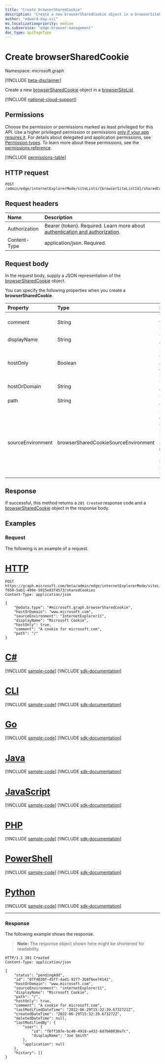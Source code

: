 ```yaml
---
title: "Create browserSharedCookie"
description: "Create a new browserSharedCookie object in a browserSiteList."
author: "edward-day-vii"
ms.localizationpriority: medium
ms.subservice: "edge-browser-management"
doc_type: apiPageType
---
```


# Create browserSharedCookie
Namespace: microsoft.graph

[!INCLUDE [beta-disclaimer](../../includes/beta-disclaimer.md)]

Create a new [browserSharedCookie](../resources/browsersharedcookie.md) object in a [browserSiteList](../resources/browsersitelist.md).

[!INCLUDE [national-cloud-support](../../includes/global-only.md)]

## Permissions
Choose the permission or permissions marked as least privileged for this API. Use a higher privileged permission or permissions [only if your app requires it](/graph/permissions-overview#best-practices-for-using-microsoft-graph-permissions). For details about delegated and application permissions, see [Permission types](/graph/permissions-overview#permission-types). To learn more about these permissions, see the [permissions reference](/graph/permissions-reference).

<!-- { "blockType": "permissions", "name": "browsersitelist_post_sharedcookies" } -->
[!INCLUDE [permissions-table](../includes/permissions/browsersitelist-post-sharedcookies-permissions.md)]

## HTTP request

<!-- {
  "blockType": "ignored"
}
-->
``` http
POST /admin/edge/internetExplorerMode/siteLists/{browserSiteListId}/sharedCookies
```

## Request headers
|Name|Description|
|:---|:---|
|Authorization|Bearer {token}. Required. Learn more about [authentication and authorization](/graph/auth/auth-concepts).|
|Content-Type|application/json. Required.|

## Request body
In the request body, supply a JSON representation of the [browserSharedCookie](../resources/browsersharedcookie.md) object.

You can specify the following properties when you create a **browserSharedCookie**.

|Property|Type|Description|
|:---|:---|:---|
|comment|String|The comment of the cookie. Required.|
|displayName|String|The name of the cookie. Required.|
|hostOnly|Boolean|Determines whether a cookie is a host-only or domain cookie. Required.|
|hostOrDomain|String|The URL of the cookie. Required.|
|path|String|The path of the cookie. Required.|
|sourceEnvironment|browserSharedCookieSourceEnvironment|Specifies how the cookies are shared between Microsoft Edge and Internet Explorer. The possible values are: `microsoftEdge`, `internetExplorer11`, `both`, `unknownFutureValue`. Required.|

## Response

If successful, this method returns a `201 Created` response code and a [browserSharedCookie](../resources/browsersharedcookie.md) object in the response body.

## Examples

### Request
The following is an example of a request.

# [HTTP](#tab/http)
<!-- {
  "blockType": "request",
  "name": "create_browsersharedcookie",
  "sampleKeys": ["e370d818-f650-5ab1-499e-5915e83f4573"]
}
-->
``` http
POST https://graph.microsoft.com/beta/admin/edge/internetExplorerMode/siteLists/e370d818-f650-5ab1-499e-5915e83f4573/sharedCookies
Content-Type: application/json

{
    "@odata.type": "#microsoft.graph.browserSharedCookie",
    "hostOrDomain": "www.microsoft.com",
    "sourceEnvironment": "InternetExplorer11",
    "displayName": "Microsoft Cookie",
    "hostOnly": true,
    "comment": "A cookie for microsoft.com",
    "path": "/"
}
```

# [C#](#tab/csharp)
[!INCLUDE [sample-code](../includes/snippets/csharp/create-browsersharedcookie-csharp-snippets.md)]
[!INCLUDE [sdk-documentation](../includes/snippets/snippets-sdk-documentation-link.md)]

# [CLI](#tab/cli)
[!INCLUDE [sample-code](../includes/snippets/cli/create-browsersharedcookie-cli-snippets.md)]
[!INCLUDE [sdk-documentation](../includes/snippets/snippets-sdk-documentation-link.md)]

# [Go](#tab/go)
[!INCLUDE [sample-code](../includes/snippets/go/create-browsersharedcookie-go-snippets.md)]
[!INCLUDE [sdk-documentation](../includes/snippets/snippets-sdk-documentation-link.md)]

# [Java](#tab/java)
[!INCLUDE [sample-code](../includes/snippets/java/create-browsersharedcookie-java-snippets.md)]
[!INCLUDE [sdk-documentation](../includes/snippets/snippets-sdk-documentation-link.md)]

# [JavaScript](#tab/javascript)
[!INCLUDE [sample-code](../includes/snippets/javascript/create-browsersharedcookie-javascript-snippets.md)]
[!INCLUDE [sdk-documentation](../includes/snippets/snippets-sdk-documentation-link.md)]

# [PHP](#tab/php)
[!INCLUDE [sample-code](../includes/snippets/php/create-browsersharedcookie-php-snippets.md)]
[!INCLUDE [sdk-documentation](../includes/snippets/snippets-sdk-documentation-link.md)]

# [PowerShell](#tab/powershell)
[!INCLUDE [sample-code](../includes/snippets/powershell/create-browsersharedcookie-powershell-snippets.md)]
[!INCLUDE [sdk-documentation](../includes/snippets/snippets-sdk-documentation-link.md)]

# [Python](#tab/python)
[!INCLUDE [sample-code](../includes/snippets/python/create-browsersharedcookie-python-snippets.md)]
[!INCLUDE [sdk-documentation](../includes/snippets/snippets-sdk-documentation-link.md)]

---

### Response
The following example shows the response.
>**Note:** The response object shown here might be shortened for readability.
<!-- {
  "blockType": "response",
  "truncated": true,
  "@odata.type": "microsoft.graph.browserSharedCookie"
}
-->
``` http
HTTP/1.1 201 Created
Content-Type: application/json

{
    "status": "pendingAdd",
    "id": "07f4030f-45ff-4ad1-9277-3b8f6ee74141",
    "hostOrDomain": "www.microsoft.com",
    "sourceEnvironment": "internetExplorer11",
    "displayName": "Microsoft Cookie",
    "path": "/",
    "hostOnly": true,
    "comment": "A cookie for microsoft.com",
    "lastModifiedDateTime": "2022-06-29T15:32:39.6732721Z",
    "createdDateTime": "2022-06-29T15:32:39.673272Z",
    "deletedDateTime": null,
    "lastModifiedBy": {
        "user": {
            "id": "f6ff107e-bc40-4918-a432-8d7b60030a7c",
            "displayName": "Joe Smith"
        },
        "application": null
    },
    "history": []
}
```

